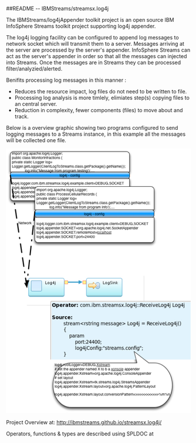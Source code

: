 ##README --  IBMStreams/streamsx.log4j

The IBMStreams/log4jAppender toolkit project is an open source IBM InfoSphere Streams 
toolkit project supporting log4j appender.

The log4j logging facility can be configured to append log messages to  network 
socket which will transmit them to a server. Messages arriving at the server are processed by the 
server's appender. InfoSphere Streams can act as the server's appender in order so that all the messages
can injected into Streams. Once the messages are in Streams they can be processed filter/analyzied/alerted.

Benifits processing log messages in this manner :
 - Reduces the resource impact, log files do not need to be written to file.
 - Processing log analysis is more timlely, elimiates step(s) copying files to an central server.
 - Reduction in complexity, fewer components (files) to move about and track.   

Below is a overview graphic showing two programs configured to send logging messages to a Streams instance, 
in this example all the messages will be collected one file. 

![overview graphic](log4jOverview.png)

Project Overview at: http://ibmstreams.github.io/streamsx.log4j/

Operators, functions & types are described using SPLDOC at




 
